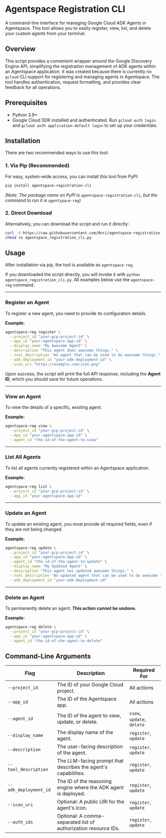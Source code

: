 # Agentspace Registration CLI

A command-line interface for managing Google Cloud ADK Agents in Agentspace. This tool allows you to easily register, view, list, and delete your custom agents from your terminal.

## Overview

This script provides a convenient wrapper around the Google Discovery Engine API, simplifying the registration management of ADK agents within an Agentspace application. It was created because there is currently no `gcloud` CLI support for registering and managing agents in Agentspace. The tool handles authentication, request formatting, and provides clear feedback for all operations.

## Prerequisites

*   Python 3.9+
*   Google Cloud SDK installed and authenticated. Run `gcloud auth login` and `gcloud auth application-default login` to set up your credentials.

## Installation

There are two recommended ways to use this tool:

### 1. Via Pip (Recommended)

For easy, system-wide access, you can install this tool from PyPI:

```bash
pip install agentspace-registration-cli
```

*(Note: The package name on PyPI is `agentspace-registration-cli`, but the command to run it is `agentspace-reg`)*

### 2. Direct Download

Alternatively, you can download the script and run it directly:

```bash
curl -O https://raw.githubusercontent.com/0nri/agentspace-registration-cli/main/agentspace_registration_cli.py
chmod +x agentspace_registration_cli.py
```

## Usage

After installation via pip, the tool is available as `agentspace-reg`.

If you downloaded the script directly, you will invoke it with `python agentspace_registration_cli.py`. All examples below use the `agentspace-reg` command.

---

### Register an Agent

To register a new agent, you need to provide its configuration details.

**Example:**
```bash
agentspace-reg register \
  --project_id "your-gcp-project-id" \
  --app_id "your-agentspace-app-id" \
  --display_name "My Awesome Agent" \
  --description "This agent does awesome things." \
  --tool_description "An agent that can be used to do awesome things." \
  --adk_deployment_id "your-adk-deployment-id" \
  --icon_uri "https://example.com/icon.png"
```
Upon success, the script will print the full API response, including the **Agent ID**, which you should save for future operations.

---

### View an Agent

To view the details of a specific, existing agent.

**Example:**
```bash
agentspace-reg view \
  --project_id "your-gcp-project-id" \
  --app_id "your-agentspace-app-id" \
  --agent_id "the-id-of-the-agent-to-view"
```

---

### List All Agents

To list all agents currently registered within an Agentspace application.

**Example:**
```bash
agentspace-reg list \
  --project_id "your-gcp-project-id" \
  --app_id "your-agentspace-app-id"
```

---

### Update an Agent

To update an existing agent, you must provide all required fields, even if they are not being changed.

**Example:**
```bash
agentspace-reg update \
  --project_id "your-gcp-project-id" \
  --app_id "your-agentspace-app-id" \
  --agent_id "the-id-of-the-agent-to-update" \
  --display_name "My Updated Agent" \
  --description "This agent has updated awesome things." \
  --tool_description "An updated agent that can be used to do awesome things." \
  --adk_deployment_id "your-adk-deployment-id"
```

---

### Delete an Agent

To permanently delete an agent. **This action cannot be undone.**

**Example:**
```bash
agentspace-reg delete \
  --project_id "your-gcp-project-id" \
  --app_id "your-agentspace-app-id" \
  --agent_id "the-id-of-the-agent-to-delete"
```

## Command-Line Arguments

| Flag                | Description                                                                 | Required For                  |
| ------------------- | --------------------------------------------------------------------------- | ----------------------------- |
| `--project_id`      | The ID of your Google Cloud project.                                        | All actions                   |
| `--app_id`          | The ID of the Agentspace app.                                               | All actions                   |
| `--agent_id`        | The ID of the agent to view, update, or delete.                             | `view`, `update`, `delete`    |
| `--display_name`    | The display name of the agent.                                              | `register`, `update`          |
| `--description`     | The user-facing description of the agent.                                   | `register`, `update`          |
| `--tool_description`| The LLM-facing prompt that describes the agent's capabilities.              | `register`, `update`          |
| `--adk_deployment_id`| The ID of the reasoning engine where the ADK agent is deployed.             | `register`, `update`          |
| `--icon_uri`        | Optional: A public URI for the agent's icon.                                | `register`, `update`          |
| `--auth_ids`        | Optional: A comma-separated list of authorization resource IDs.             | `register`, `update`          |
